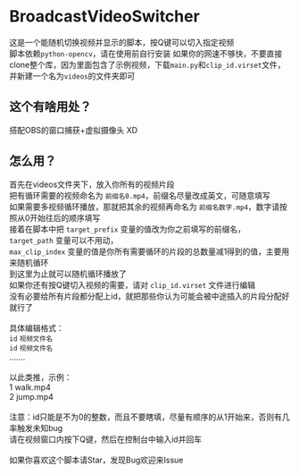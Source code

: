 # BroadcastVideoSwitcher
这是一个能随机切换视频并显示的脚本，按Q键可以切入指定视频\
脚本依赖`python-opencv`，请在使用前自行安装
如果你的网速不够快，不要直接clone整个库，因为里面包含了示例视频，下载`main.py`和`clip_id.virset`文件，并新建一个名为`videos`的文件夹即可
## 这个有啥用处？
搭配OBS的窗口捕获+虚拟摄像头 XD
## 怎么用？
首先在videos文件夹下，放入你所有的视频片段\
把有循环需要的视频命名为 `前缀名0.mp4`，前缀名尽量改成英文，可随意填写\
如果需要多视频循环播放，那就把其余的视频再命名为 `前缀名数字.mp4`，数字请按照从0开始往后的顺序填写\
接着在脚本中把 `target_prefix` 变量的值改为你之前填写的前缀名，\
`target_path` 变量可以不用动，\
`max_clip_index` 变量的值是你所有需要循环的片段的总数量减1得到的值，主要用来随机循环\
到这里为止就可以随机循环播放了\
如果你还有按Q键切入视频的需要，请对 `clip_id.virset` 文件进行编辑\
没有必要给所有片段都分配上id，就把那些你认为可能会被中途插入的片段分配好就行了\
\
具体编辑格式：\
`id` `视频文件名`\
`id` `视频文件名`\
.......\
\
以此类推，示例：\
1 walk.mp4\
2 jump.mp4\
\
注意：id只能是不为0的整数，而且不要瞎填，尽量有顺序的从1开始来，否则有几率触发未知bug\
请在视频窗口内按下Q键，然后在控制台中输入id并回车\
\
如果你喜欢这个脚本请Star，发现Bug欢迎来Issue
